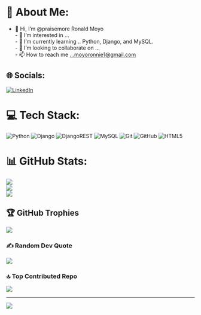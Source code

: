 # 💫 About Me:
- 👋 Hi, I’m @praisemore Ronald Moyo<br>- 👀 I’m interested in ...<br>- 🌱 I’m currently learning .. Python, Django, and MySQL.<br>- 💞️ I’m looking to collaborate on ...<br>- 📫 How to reach me ...moyoronnie1@gmail.com<br> 


## 🌐 Socials:
[![LinkedIn](https://img.shields.io/badge/LinkedIn-%230077B5.svg?logo=linkedin&logoColor=white)](https://linkedin.com/in/www.linkedin.com/in/ronald-moyo) 

# 💻 Tech Stack:
![Python](https://img.shields.io/badge/python-3670A0?style=for-the-badge&logo=python&logoColor=ffdd54) ![Django](https://img.shields.io/badge/django-%23092E20.svg?style=for-the-badge&logo=django&logoColor=white) ![DjangoREST](https://img.shields.io/badge/DJANGO-REST-ff1709?style=for-the-badge&logo=django&logoColor=white&color=ff1709&labelColor=gray) ![MySQL](https://img.shields.io/badge/mysql-4479A1.svg?style=for-the-badge&logo=mysql&logoColor=white) ![Git](https://img.shields.io/badge/git-%23F05033.svg?style=for-the-badge&logo=git&logoColor=white) ![GitHub](https://img.shields.io/badge/github-%23121011.svg?style=for-the-badge&logo=github&logoColor=white) ![HTML5](https://img.shields.io/badge/html5-%23E34F26.svg?style=for-the-badge&logo=html5&logoColor=white)
# 📊 GitHub Stats:
![](https://github-readme-stats.vercel.app/api?username=ronniemoyo&theme=shadow_green&hide_border=false&include_all_commits=true&count_private=true)<br/>
![](https://github-readme-streak-stats.herokuapp.com/?user=ronniemoyo&theme=shadow_green&hide_border=false)<br/>
![](https://github-readme-stats.vercel.app/api/top-langs/?username=ronniemoyo&theme=shadow_green&hide_border=false&include_all_commits=true&count_private=true&layout=compact)

## 🏆 GitHub Trophies
![](https://github-profile-trophy.vercel.app/?username=ronniemoyo&theme=radical&no-frame=true&no-bg=false&margin-w=4)

### ✍️ Random Dev Quote
![](https://quotes-github-readme.vercel.app/api?type=horizontal&theme=radical)

### 🔝 Top Contributed Repo
![](https://github-contributor-stats.vercel.app/api?username=ronniemoyo&limit=5&theme=shadow_blue&combine_all_yearly_contributions=true)

---
[![](https://visitcount.itsvg.in/api?id=ronniemoyo&icon=0&color=0)](https://visitcount.itsvg.in)

<!-- Proudly created with GPRM ( https://gprm.itsvg.in ) -->
